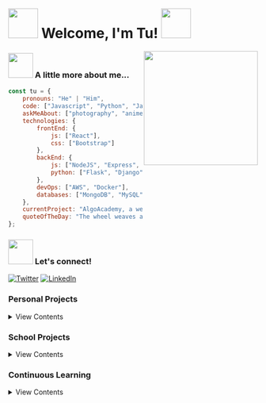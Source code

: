 # <img src="https://media.giphy.com/media/UPcPzUKUkDOrC/giphy.gif" width="60"> Welcome, I'm Tu! <img src="https://media.giphy.com/media/UPcPzUKUkDOrC/giphy.gif" width="60">

<img align='right' src="https://media.giphy.com/media/LmNwrBhejkK9EFP504/giphy.gif" width="230">

### <img src="https://media.giphy.com/media/4ZcPjuDl8waItVVEMU/giphy.gif" width="50"> A little more about me... 

```javascript
const tu = {
    pronouns: "He" | "Him",
    code: ["Javascript", "Python", "Java", "Go", "C"],
    askMeAbout: ["photography", "anime", "dnd"],
    technologies: {
        frontEnd: {
            js: ["React"],
            css: ["Bootstrap"]
        },
        backEnd: {
            js: ["NodeJS", "Express", "Spring"],
            python: ["Flask", "Django"]
        },
        devOps: ["AWS", "Docker"],
        databases: ["MongoDB", "MySQL", "PostgreSQL"],
    },
    currentProject: "AlgoAcademy, a web app to review data structures and algorithms",
    quoteOfTheDay: "The wheel weaves as the wheel wills..."
};
```

### <img src="https://media.giphy.com/media/4ZcPjuDl8waItVVEMU/giphy.gif" width="50"> Let's connect!
<p align="left">
	<a href="https://twitter.com/tuvo1106"><img src="https://img.shields.io/twitter/follow/tuvo1106?label=Twitter&style=social" alt="Twitter"></a>
	<a href="https://www.linkedin.com/in/tuvo"><img src="https://img.shields.io/badge/LinkedIn--_.svg?style=social&logo=linkedin" alt="LinkedIn"></a>
</p>

### Personal Projects

<details>
<summary>View Contents</summary>

|                                Name                                 |                          Details                          |
| :-----------------------------------------------------------------: | :-------------------------------------------------------: |
|     [Algo Academy](https://github.com/akatsuki-co/algoacademy)      |  React app for reviewing data structures and algorithms   |
|      [Hygge Homes](https://github.com/akatsuki-co/hyggehomes)       |    Django app for searching and booking vacation homes    |
| [Banksy Trading Co.](https://github.com/tuvo1106/banksy_trading_co) |  React e-commerce app for men's clothing and accessories  |
|        [Earthbound](https://github.com/tuvo1106/earthbound)         |     Express app for booking photography hiking tours      |
|        [Mastermind](https://github.com/tuvo1106/mastermind)         |              Mastermind game built in Python              |
| [Personal website](https://github.com/tuvo1106/tuvo1106.github.io)  | My personal website built with Bootstrap and Github Pages |
| [TV Real Estate](https://github.com/tuvo1106/django_tv_real_estate) |         Django app for listing real estate homes          |
|    [Monster Manual](https://github.com/tuvo1106/monster_manual)     |               RESTful API for DnD monsters                |

</details>

### School Projects

<details>
<summary>View Contents</summary>

|                                              Name                                               |                    Details                     |
| :---------------------------------------------------------------------------------------------: | :--------------------------------------------: |
|       [Holberton Web Back End](https://github.com/tuvo1106/holbertonschool-web_back_end)        |    Python, Javascript, MySQL, Redis, Mongo     |
| [Holberton Higher-Level](https://github.com/tuvo1106/holbertonschool-higher_level_programming)  |           Python, MySQL, Javascript            |
|   [Holberton Lower-Level](https://github.com/tuvo1106/holbertonschool-low_level_programming)    |       C, Data Structures and Algorithms        |
| [Holberton System Engineering](https://github.com/tuvo1106/holberton-system_engineering-devops) |       Linux, Bash, Puppet, Nginx, Apache       |
|      [Holberton Web Front End](https://github.com/tuvo1106/holbertonschool-web_front_end)       | HTML, CSS, Javascript, Sass, Bootstrap, Jquery |
|          [Holberton Interview](https://github.com/tuvo1106/holbertonschool-interview)           |    Interview prep problems in C and Python     |
|   [Holberton Smiling School](https://github.com/tuvo1106/holberton-smiling-school-javascript)   |          HTML, CSS, Bootstrap, JQuery          |
|                   [Simple Shell](https://github.com/tuvo1106/c_simple_shell)                    |         Unix command line interpreter          |
|                         [Hbnb](https://github.com/tuvo1106/flask_hbnb)                          |         Airbnb clone built with Flask          |
|                [Checker Buddy](https://github.com/tuvo1106/checker_api_hack_day)                |                Hack day project                |
|                  [Markdown to HTML](https://github.com/tuvo1106/Markdown2HTML)                  |      Python scripts to convert md to html      |
|                         [Printf](https://github.com/tuvo1106/c_printf)                          |      Custom implementation of C's printf       |

</details>

### Continuous Learning

<details>
<summary>View Contents</summary>

|                                     Name                                      |                       Details                       |
| :---------------------------------------------------------------------------: | :-------------------------------------------------: |
|               [1337code](https://github.com/tuvo1106/1337code)                | Collection of 200+ leetcode problems and solutions  |
|             [AWS Primer](https://github.com/tuvo1106/aws-primer)              | Notes and learning resources for AWS certifications |
| [Object-Oriented Programming Design](https://github.com/tuvo1106/oop_design)  |               OOP Design case studies               |
| [Cracking the Coding Interview](https://github.com/tuvo1106/ctci_6th_edition) |        Interview prep problems and solutions        |
|        [C++ Primer Plus](https://github.com/tuvo1106/cpp_primer_plus)         |                    Learning C++                     |
| [Python Design Patterns](https://github.com/tuvo1106/python_design_patterns)  |       Gang of Four Design Patterns in Python        |

</details>


<!--
**tuvo1106/tuvo1106** is a ✨ _special_ ✨ repository because its `README.md` (this file) appears on your GitHub profile.

Here are some ideas to get you started:

- 🔭 I’m currently working on ...
- 🌱 I’m currently learning ...
- 👯 I’m looking to collaborate on ...
- 🤔 I’m looking for help with ...
- 💬 Ask me about ...
- 📫 How to reach me: ...
- 😄 Pronouns: ...
- ⚡ Fun fact: ...
-->
